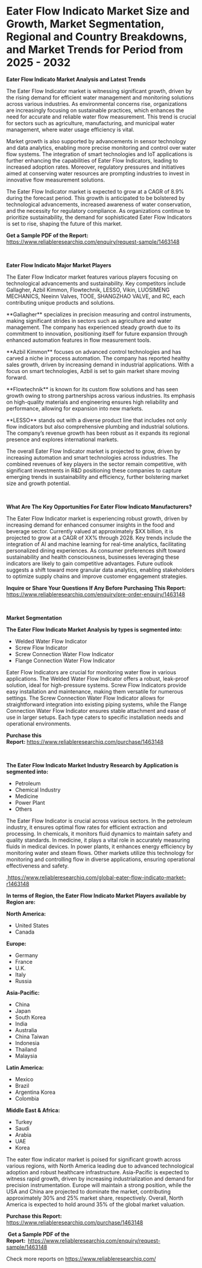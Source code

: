 <p><h1>Eater Flow Indicato Market Size and Growth, Market Segmentation, Regional and Country Breakdowns, and Market Trends for Period from 2025 -  2032</h1></p><p><strong>Eater Flow Indicato Market Analysis and Latest Trends</strong></p>
<p><p>The Eater Flow Indicator market is witnessing significant growth, driven by the rising demand for efficient water management and monitoring solutions across various industries. As environmental concerns rise, organizations are increasingly focusing on sustainable practices, which enhances the need for accurate and reliable water flow measurement. This trend is crucial for sectors such as agriculture, manufacturing, and municipal water management, where water usage efficiency is vital.</p><p>Market growth is also supported by advancements in sensor technology and data analytics, enabling more precise monitoring and control over water flow systems. The integration of smart technologies and IoT applications is further enhancing the capabilities of Eater Flow Indicators, leading to increased adoption rates. Moreover, regulatory pressures and initiatives aimed at conserving water resources are prompting industries to invest in innovative flow measurement solutions.</p><p>The Eater Flow Indicator market is expected to grow at a CAGR of 8.9% during the forecast period. This growth is anticipated to be bolstered by technological advancements, increased awareness of water conservation, and the necessity for regulatory compliance. As organizations continue to prioritize sustainability, the demand for sophisticated Eater Flow Indicators is set to rise, shaping the future of this market.</p></p>
<p><strong>Get a Sample PDF of the Report:&nbsp;</strong> <a href="https://www.reliableresearchiq.com/enquiry/request-sample/1463148?utm_campaign=2233&utm_medium=2&utm_source=Github&utm_content=ia&utm_term=27022025&utm_id=eater-flow-indicato">https://www.reliableresearchiq.com/enquiry/request-sample/1463148</a></p>
<p>&nbsp;</p>
<p><strong>Eater Flow Indicato Major Market Players</strong></p>
<p><p>The Eater Flow Indicator market features various players focusing on technological advancements and sustainability. Key competitors include Gallagher, Azbil Kimmon, Flowtechnik, LESSO, Vikin, LUOSIMENG MECHANICS, Neeinn Valves, TOOE, SHANGZHAO VALVE, and RC, each contributing unique products and solutions.</p><p>**Gallagher** specializes in precision measuring and control instruments, making significant strides in sectors such as agriculture and water management. The company has experienced steady growth due to its commitment to innovation, positioning itself for future expansion through enhanced automation features in flow measurement tools. </p><p>**Azbil Kimmon** focuses on advanced control technologies and has carved a niche in process automation. The company has reported healthy sales growth, driven by increasing demand in industrial applications. With a focus on smart technologies, Azbil is set to gain market share moving forward.</p><p>**Flowtechnik** is known for its custom flow solutions and has seen growth owing to strong partnerships across various industries. Its emphasis on high-quality materials and engineering ensures high reliability and performance, allowing for expansion into new markets.</p><p>**LESSO** stands out with a diverse product line that includes not only flow indicators but also comprehensive plumbing and industrial solutions. The company’s revenue growth has been robust as it expands its regional presence and explores international markets.</p><p>The overall Eater Flow Indicator market is projected to grow, driven by increasing automation and smart technologies across industries. The combined revenues of key players in the sector remain competitive, with significant investments in R&D positioning these companies to capture emerging trends in sustainability and efficiency, further bolstering market size and growth potential.</p></p>
<p>&nbsp;</p>
<p><strong>What Are The Key Opportunities For Eater Flow Indicato Manufacturers?</strong></p>
<p><p>The Eater Flow Indicator market is experiencing robust growth, driven by increasing demand for enhanced consumer insights in the food and beverage sector. Currently valued at approximately $XX billion, it is projected to grow at a CAGR of XX% through 2028. Key trends include the integration of AI and machine learning for real-time analytics, facilitating personalized dining experiences. As consumer preferences shift toward sustainability and health consciousness, businesses leveraging these indicators are likely to gain competitive advantages. Future outlook suggests a shift toward more granular data analytics, enabling stakeholders to optimize supply chains and improve customer engagement strategies.</p></p>
<p><strong>Inquire or Share Your Questions If Any Before Purchasing This Report:</strong> <a href="https://www.reliableresearchiq.com/enquiry/pre-order-enquiry/1463148?utm_campaign=2233&utm_medium=2&utm_source=Github&utm_content=ia&utm_term=27022025&utm_id=eater-flow-indicato">https://www.reliableresearchiq.com/enquiry/pre-order-enquiry/1463148</a></p>
<p>&nbsp;</p>
<p><strong>Market Segmentation</strong></p>
<p><strong>The Eater Flow Indicato Market Analysis by types is segmented into:</strong></p>
<p><ul><li>Welded Water Flow Indicator</li><li>Screw Flow Indicator</li><li>Screw Connection Water Flow Indicator</li><li>Flange Connection Water Flow Indicator</li></ul></p>
<p><p>Eater Flow Indicators are crucial for monitoring water flow in various applications. The Welded Water Flow Indicator offers a robust, leak-proof solution, ideal for high-pressure systems. Screw Flow Indicators provide easy installation and maintenance, making them versatile for numerous settings. The Screw Connection Water Flow Indicator allows for straightforward integration into existing piping systems, while the Flange Connection Water Flow Indicator ensures stable attachment and ease of use in larger setups. Each type caters to specific installation needs and operational environments.</p></p>
<p><strong>Purchase this Report:&nbsp;</strong><a href="https://www.reliableresearchiq.com/purchase/1463148?utm_campaign=2233&utm_medium=2&utm_source=Github&utm_content=ia&utm_term=27022025&utm_id=eater-flow-indicato">https://www.reliableresearchiq.com/purchase/1463148</a></p>
<p>&nbsp;</p>
<p><strong>The Eater Flow Indicato Market Industry Research by Application is segmented into:</strong></p>
<p><ul><li>Petroleum</li><li>Chemical Industry</li><li>Medicine</li><li>Power Plant</li><li>Others</li></ul></p>
<p><p>The Eater Flow Indicator is crucial across various sectors. In the petroleum industry, it ensures optimal flow rates for efficient extraction and processing. In chemicals, it monitors fluid dynamics to maintain safety and quality standards. In medicine, it plays a vital role in accurately measuring fluids in medical devices. In power plants, it enhances energy efficiency by monitoring water and steam flows. Other markets utilize this technology for monitoring and controlling flow in diverse applications, ensuring operational effectiveness and safety.</p></p>
<p><a href="https://www.reliableresearchiq.com/global-eater-flow-indicato-market-r1463148?utm_campaign=2233&utm_medium=2&utm_source=Github&utm_content=ia&utm_term=27022025&utm_id=eater-flow-indicato">&nbsp;https://www.reliableresearchiq.com/global-eater-flow-indicato-market-r1463148</a></p>
<p><strong>In terms of Region, the Eater Flow Indicato Market Players available by Region are:</strong></p>
<p>
    <p> <strong> North America: </strong>
        <ul>
            <li>United States</li>
            <li>Canada</li>
        </ul>
        </p> 
    <p> <strong> Europe: </strong>
        <ul>
            <li>Germany</li>
            <li>France</li>
            <li>U.K.</li>
            <li>Italy</li>
            <li>Russia</li>
        </ul>
        </p> 
    <p> <strong> Asia-Pacific: </strong>
        <ul>
            <li>China</li>
            <li>Japan</li>
            <li>South Korea</li>
            <li>India</li>
            <li>Australia</li>
            <li>China Taiwan</li>
            <li>Indonesia</li>
            <li>Thailand</li>
            <li>Malaysia</li>
        </ul>
        </p> 
    <p> <strong> Latin America: </strong>
        <ul>
            <li>Mexico</li>
            <li>Brazil</li>
            <li>Argentina Korea</li>
            <li>Colombia</li>
        </ul>
        </p> 
    <p> <strong> Middle East & Africa: </strong>
        <ul>
            <li>Turkey</li>
            <li>Saudi</li>
            <li>Arabia</li>
            <li>UAE</li>
            <li>Korea</li>
        </ul>
    </p>
    </p>
<p><p>The eater flow indicator market is poised for significant growth across various regions, with North America leading due to advanced technological adoption and robust healthcare infrastructure. Asia-Pacific is expected to witness rapid growth, driven by increasing industrialization and demand for precision instrumentation. Europe will maintain a strong position, while the USA and China are projected to dominate the market, contributing approximately 30% and 25% market share, respectively. Overall, North America is expected to hold around 35% of the global market valuation.</p></p>
<p><strong>Purchase this Report: </strong><a href="https://www.reliableresearchiq.com/purchase/1463148?utm_campaign=2233&utm_medium=2&utm_source=Github&utm_content=ia&utm_term=27022025&utm_id=eater-flow-indicato">https://www.reliableresearchiq.com/purchase/1463148</a></p>
<p>&nbsp;<strong>Get a Sample PDF of the Report:&nbsp;&nbsp;</strong><a href="https://www.reliableresearchiq.com/enquiry/request-sample/1463148?utm_campaign=2233&utm_medium=2&utm_source=Github&utm_content=ia&utm_term=27022025&utm_id=eater-flow-indicato">https://www.reliableresearchiq.com/enquiry/request-sample/1463148</a></p>
<p><strong></strong></p>
<p>Check more reports on <a href="https://www.reliableresearchiq.com/?utm_campaign=2233&utm_medium=2&utm_source=Github&utm_content=ia&utm_term=27022025&utm_id=eater-flow-indicato">https://www.reliableresearchiq.com/</a></p>